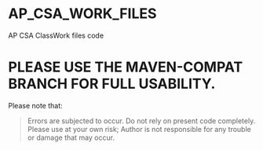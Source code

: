 # AP_CSA_WORK_FILES
AP CSA ClassWork files code

# PLEASE USE THE MAVEN-COMPAT BRANCH FOR FULL USABILITY. 

Please note that:

>	Errors are subjected to occur. Do not rely on present code completely.
>	Please use at your own risk; Author is not responsible for any trouble or damage that may occur.
